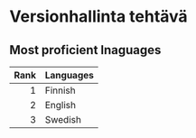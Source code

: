 # Versionhallinta tehtävä
## Most proficient lnaguages
| Rank | Languages |
|-----:|---------------|
|     1| Finnish              |
|     2| English              |
|     3| Swedish              |
